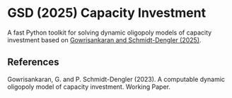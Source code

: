 # GSD (2025) Capacity Investment
A fast Python toolkit for solving dynamic oligopoly models of capacity investment based on [Gowrisankaran and Schmidt-Dengler (2025)](https://drive.google.com/file/d/1aJ_UZe6V_yE0cJzs9p3d40aBDzzSP7gE/view?usp=sharing).

## References
Gowrisankaran, G. and P. Schmidt-Dengler (2023). A computable dynamic oligopoly model
of capacity investment. Working Paper.
